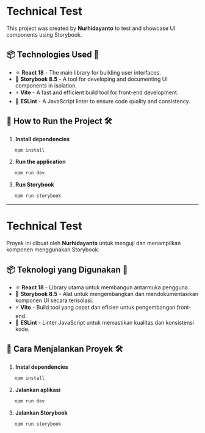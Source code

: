 <!-- # Technical Test

Proyek ini dibuat oleh **[Nama Anda]**.

## 📦 Teknologi yang Digunakan
- React 18
- Storybook 8.5
- Vite
- ESLint

## 🔧 Cara Menjalankan Proyek
```sh
npm install
npm run dev
npm run storybook -->

# Technical Test

This project was created by **Nurhidayanto** to test and showcase UI components using Storybook.

## 📦 **Technologies Used** 🚀

- ⚛️ **React 18** - The main library for building user interfaces.
- 📖 **Storybook 8.5** - A tool for developing and documenting UI components in isolation.
- ⚡ **Vite** - A fast and efficient build tool for front-end development.
- 📏 **ESLint** - A JavaScript linter to ensure code quality and consistency.

## 🔧 **How to Run the Project** 🛠️

1. **Install dependencies**
```sh
   npm install
   ```
2. **Run the application**
```sh
   npm run dev
   ```
3. **Run Storybook**
```sh
   npm run storybook
   ```

---

# **Technical Test**

Proyek ini dibuat oleh **Nurhidayanto** untuk menguji dan menampilkan komponen menggunakan Storybook.

## 📦 **Teknologi yang Digunakan** 🚀

- ⚛️ **React 18** - Library utama untuk membangun antarmuka pengguna.
- 📖 **Storybook 8.5** - Alat untuk mengembangkan dan mendokumentasikan komponen UI secara terisolasi.
- ⚡ **Vite** - Build tool yang cepat dan efisien untuk pengembangan front-end.
- 📏 **ESLint** - Linter JavaScript untuk memastikan kualitas dan konsistensi kode.

## 🔧 **Cara Menjalankan Proyek** 🛠️

1. **Instal dependencies**
```sh
   npm install
   ```
2. **Jalankan aplikasi**
```sh
   npm run dev
   ```
3. **Jalankan Storybook**
```sh
   npm run storybook
   ```


